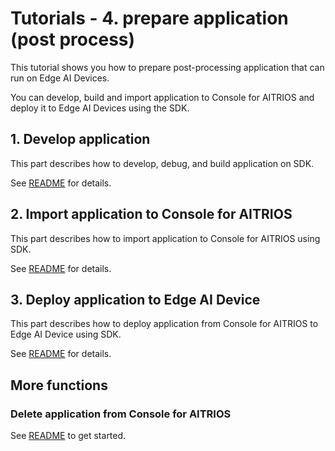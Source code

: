 # Tutorials - 4. prepare application (post process)

This tutorial shows you how to prepare post-processing application that can run on Edge AI Devices.

You can develop, build and import application to Console for AITRIOS and deploy it to Edge AI Devices using the SDK.

## 1. Develop application

This part describes how to develop, debug, and build application on SDK.

See [README](./1_develop/README.md) for details.

## 2. Import application to Console for AITRIOS

This part describes how to import application to Console for AITRIOS using SDK. <br>

See [README](./2_import_to_console/README.md) for details.

## 3. Deploy application to Edge AI Device

This part describes how to deploy application from Console for AITRIOS to Edge AI Device using SDK. 

See [README](./3_deploy_to_device/README.md) for details.

## More functions
### Delete application from Console for AITRIOS
See [README](./delete_application_on_console/README.md) to get started.

